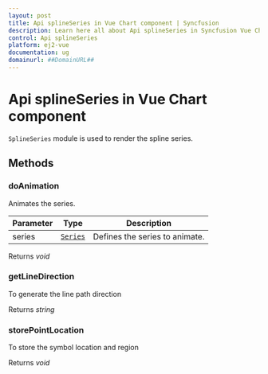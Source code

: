 ```yaml
---
layout: post
title: Api splineSeries in Vue Chart component | Syncfusion
description: Learn here all about Api splineSeries in Syncfusion Vue Chart component of Syncfusion Essential JS 2 and more.
control: Api splineSeries 
platform: ej2-vue
documentation: ug
domainurl: ##DomainURL##
---
```


# Api splineSeries in Vue Chart component

`SplineSeries` module is used to render the spline series.

## Methods

### doAnimation

Animates the series.

| Parameter | Type | Description |
|------|------|-------------|
| series |  [`Series`](https://ej2.syncfusion.com/vue/documentation/api-series.html) | Defines the series to animate. |

Returns *void*

### getLineDirection

To generate the line path direction

Returns *string*

### storePointLocation

To store the symbol location and region

Returns *void*
